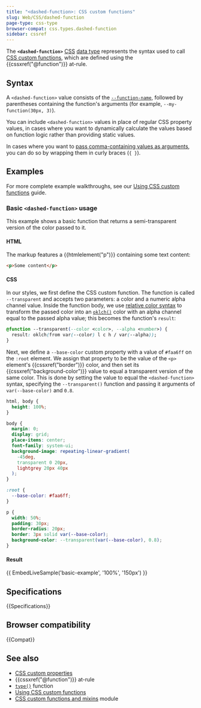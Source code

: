```yaml
---
title: "<dashed-function>: CSS custom functions"
slug: Web/CSS/dashed-function
page-type: css-type
browser-compat: css.types.dashed-function
sidebar: cssref
---
```


The **`<dashed-function>`** [CSS](/en-US/docs/Web/CSS) [data type](/en-US/docs/Web/CSS/CSS_Values_and_Units/CSS_data_types) represents the syntax used to call [CSS custom functions](/en-US/docs/Web/CSS/CSS_custom_functions_and_mixins/Using_custom_functions), which are defined using the {{cssxref("@function")}} at-rule.

## Syntax

A `<dashed-function>` value consists of the [`--function-name`](/en-US/docs/Web/CSS/@function#--function-name), followed by parentheses containing the function's arguments (for example, `--my-function(30px, 3)`).

You can include `<dashed-function>` values in place of regular CSS property values, in cases where you want to dynamically calculate the values based on function logic rather than providing static values.

In cases where you want to [pass comma-containing values as arguments](/en-US/docs/Web/CSS/@function#passing_comma-containing_values_as_arguments), you can do so by wrapping them in curly braces (`{ }`).

## Examples

For more complete example walkthroughs, see our [Using CSS custom functions](/en-US/docs/Web/CSS/CSS_custom_functions_and_mixins/Using_custom_functions) guide.

### Basic `<dashed-function>` usage

This example shows a basic function that returns a semi-transparent version of the color passed to it.

#### HTML

The markup features a {{htmlelement("p")}} containing some text content:

```html live-sample___basic-example
<p>Some content</p>
```

#### CSS

In our styles, we first define the CSS custom function. The function is called `--transparent` and accepts two parameters: a color and a numeric alpha channel value. Inside the function body, we use [relative color syntax](/en-US/docs/Web/CSS/CSS_colors/Relative_colors) to transform the passed color into an [`oklch()`](/en-US/docs/Web/CSS/color_value/oklch) color with an alpha channel equal to the passed alpha value; this becomes the function's `result`:

```css live-sample___basic-example
@function --transparent(--color <color>, --alpha <number>) {
  result: oklch(from var(--color) l c h / var(--alpha));
}
```

Next, we define a `--base-color` custom property with a value of `#faa6ff` on the `:root` element. We assign that property to be the value of the `<p>` element's {{cssxref("border")}} color, and then set its {{cssxref("background-color")}} value to equal a transparent version of the same color. This is done by setting the value to equal the `<dashed-function>` syntax, specifying the `--transparent()` function and passing it arguments of `var(--base-color)` and `0.8`.

```css hidden live-sample___basic-example
html, body {
  height: 100%;
}

body {
  margin: 0;
  display: grid;
  place-items: center;
  font-family: system-ui;
  background-image: repeating-linear-gradient(
    -45deg,
    transparent 0 20px,
    lightgrey 20px 40px
  );
}
```

```css live-sample___basic-example
:root {
  --base-color: #faa6ff;
}

p {
  width: 50%;
  padding: 30px;
  border-radius: 20px;
  border: 3px solid var(--base-color);
  background-color: --transparent(var(--base-color), 0.8);
}
```

#### Result

{{ EmbedLiveSample('basic-example', '100%', '150px') }}

## Specifications

{{Specifications}}

## Browser compatibility

{{Compat}}

## See also

- [CSS custom properties](/en-US/docs/Web/CSS/--*)
- {{cssxref("@function")}} at-rule
- [`type()`](/en-US/docs/Web/CSS/type) function
- [Using CSS custom functions](/en-US/docs/Web/CSS/CSS_custom_functions_and_mixins/Using_custom_functions)
- [CSS custom functions and mixins](/en-US/docs/Web/CSS/CSS_custom_functions_and_mixins) module
